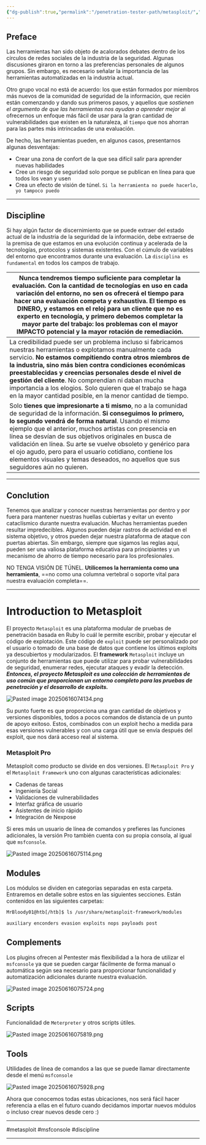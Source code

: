 ```yaml
---
{"dg-publish":true,"permalink":"/penetration-tester-path/metasploit/","dgPassFrontmatter":true}
---
```



## Preface

Las herramientas han sido objeto de acalorados debates dentro de los círculos de redes sociales de la industria de la seguridad. Algunas discusiones giraron en torno a las preferencias personales de algunos grupos. Sin embargo, es necesario señalar la importancia de las herramientas automatizadas en la industria actual.

Otro grupo vocal no está de acuerdo: los que están formados por miembros más nuevos de la comunidad de seguridad de la información, que recién están comenzando y dando sus primeros pasos, y aquellos que *sostienen el argumento de que las herramientas nos ayudan a aprender mejor* al ofrecernos un enfoque más fácil de usar para la gran cantidad de vulnerabilidades que existen en la naturaleza, al `tiempo` que nos ahorran para las partes más intrincadas de una evaluación. 

De hecho, las herramientas pueden, en algunos casos, presentarnos algunas desventajas:

- Crear una zona de confort de la que sea difícil salir para aprender nuevas habilidades
- Cree un riesgo de seguridad solo porque se publican en línea para que todos los vean y usen
- Crea un efecto de visión de túnel. `Si la herramienta no puede hacerlo, yo tampoco puedo`

---
## Discipline

Si hay algún factor de discernimiento que se puede extraer del estado actual de la industria de la seguridad de la información, debe extraerse de la premisa de que estamos en una evolución continua y acelerada de la tecnologías, protocolos y sistemas existentes. Con el cúmulo de variables del entorno que encontramos durante una evaluación. La `disciplina es fundamental` en todos los campos de trabajo.


| Nunca tendremos tiempo suficiente para completar la evaluación. Con la cantidad de tecnologías en uso en cada variación del entorno, no sen os ofrecerá el tiempo para hacer una evaluación competa y exhaustiva. El tiempo es DINERO, y estamos en el reloj para un cliente que no es experto en tecnología, y primero debemos completar la mayor parte del trabajo: los problemas con el mayor IMPACTO potencial y la mayor rotación de remediación.                                                               |     |
| -------------------------------------------------------------------------------------------------------------------------------------------------------------------------------------------------------------------------------------------------------------------------------------------------------------------------------------------------------------------------------------------------------------------------------------------------------------------------------------------------------------------- | --- |
| La credibilidad puede ser un problema incluso si fabricamos nuestras herramientas o explotamos manualmente cada servicio. **No estamos compitiendo contra otros miembros de la industria, sino más bien contra condiciones económicas preestablecidas y creencias personales desde el nivel de gestión del cliente**. No comprendían ni daban mucha importancia a los elogios. Solo quieren que el trabajo se haga en la mayor cantidad posible, en la menor cantidad de tiempo.                                     |     |
| Solo **tienes que impresionarte a ti mismo**, no a la comunidad de seguridad de la información. **Si conseguimos lo primero, lo segundo vendrá de forma natural**. Usando el mismo ejemplo que el anterior, muchos artistas con presencia en línea se desvían de sus objetivos originales en busca de validación en línea. Su arte se vuelve obsoleto y genérico para el ojo agudo, pero para el usuario cotidiano, contiene los elementos visuales y temas deseados, no aquellos que sus seguidores aún no quieren. |     |

---

## Conclution

Tenemos que analizar y conocer nuestras herramientas por dentro y por fuera para mantener nuestras huellas cubiertas y evitar un evento cataclísmico durante nuestra evaluación. Muchas herramientas pueden resultar impredecibles. Algunos pueden dejar rastros de actividad en el sistema objetivo, y otros pueden dejar nuestra plataforma de ataque con puertas abiertas. Sin embargo, siempre que sigamos las reglas aquí, pueden ser una valiosa plataforma educativa para principiantes y un mecanismo de ahorro de tiempo necesario para los profesionales.

NO TENGA VISIÓN DE TÚNEL. **Utilicemos la herramienta como una herramienta**, ==no como una columna vertebral o soporte vital para nuestra evaluación completa==.


---

# Introduction to Metasploit

El proyecto `Metasploit` es una plataforma modular de pruebas de penetración basada en Ruby lo cuál le permite escribir, probar y ejecutar el código de explotación. Este código de `exploit` puede ser personalizado por el usuario o tomado de una base de datos que contiene los últimos exploits ya descubiertos y modularizados. El **framework** `Metasploit` incluye un conjunto de herramientas que puede utilizar para probar vulnerabilidades de seguridad, enumerar redes, ejecutar ataques y evadir la detección. ***Entonces, el proyecto Metasploit es una colección de herramientas de uso común que proporcionan un entorno completo para las pruebas de penetración y el desarrollo de exploits.***

![Pasted image 20250616074134.png](/img/user/imgs/Pasted%20image%2020250616074134.png)

Su punto fuerte es que proporciona una gran cantidad de objetivos y versiones disponibles, todos a pocos comandos de distancia de un punto de apoyo exitoso. Estos, combinados con un exploit hecho a medida para esas versiones vulnerables y con una carga útil que se envía después del exploit, que nos dará acceso real al sistema.

### Metasploit Pro

Metasploit como producto se divide en dos versiones. El `Metasploit Pro` y el `Metasploit Framework` uno con algunas características adicionales:

- Cadenas de tareas
- Ingeniería Social
- Validaciones de vulnerabilidades
- Interfaz gráfica de usuario
- Asistentes de inicio rápido
- Integración de Nexpose

Si eres más un usuario de línea de comandos y prefieres las funciones adicionales, la versión Pro también cuenta con su propia consola, al igual que `msfconsole`.

![Pasted image 20250616075114.png](/img/user/imgs/Pasted%20image%2020250616075114.png)

## Modules

Los módulos se dividen en categorías separadas en esta carpeta. Entraremos en detalle sobre estos en las siguientes secciones. Están contenidos en las siguientes carpetas:

``` bash
MrBloody01@htb[/htb]$ ls /usr/share/metasploit-framework/modules

auxiliary enconders evasion exploits nops payloads post
```

## Complements

Los plugins ofrecen al Pentester más flexibilidad a la hora de utilizar el `msfconsole` ya que se pueden cargar fácilmente de forma manual o automática según sea necesario para proporcionar funcionalidad y automatización adicionales durante nuestra evaluación.

![Pasted image 20250616075724.png](/img/user/imgs/Pasted%20image%2020250616075724.png)

## Scripts

Funcionalidad de `Meterpreter` y otros scripts útiles.

![Pasted image 20250616075819.png](/img/user/imgs/Pasted%20image%2020250616075819.png)

## Tools

Utilidades de línea de comandos a las que se puede llamar directamente desde el menú `msfconsole`

![Pasted image 20250616075928.png](/img/user/imgs/Pasted%20image%2020250616075928.png)

Ahora que conocemos todas estas ubicaciones, nos será fácil hacer referencia a ellas en el futuro cuando decidamos importar nuevos módulos o incluso crear nuevos desde cero :)

---
#metasploit #msfconsole #discipline

---

